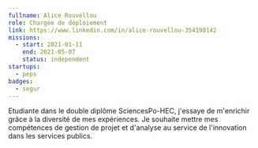 ```yaml
---
fullname: Alice Rouvellou
role: Chargée de déploiement
link: https://www.linkedin.com/in/alice-rouvellou-354198142
missions:
  - start: 2021-01-11
    end: 2021-05-07
    status: independent
startups:
  - peps
badges:
  - segur
---
```


Etudiante dans le double diplôme SciencesPo-HEC, j'essaye de m'enrichir grâce à la diversité de mes expériences. Je souhaite mettre mes compétences de gestion de projet et d'analyse au service de l'innovation dans les services publics. 
